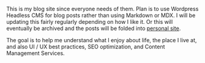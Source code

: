 This is my blog site since everyone needs of them. Plan is to use Wordpress Headless CMS for blog posts rather than using Markdown or MDX. I will be updating this fairly regularly depending on how I like it. Or this will eventually be archived and the posts will be folded into
<a href="johannemcclenahan.com" target="_blank">personal site</a>.

The goal is to help me understand what I enjoy about life, the place I live at, and also UI / UX best practices, SEO optimization, and Content Management Services.
